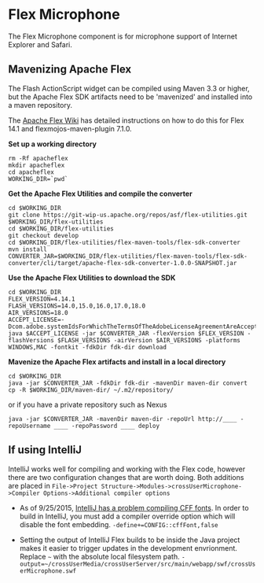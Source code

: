 # Flex Microphone #

The Flex Microphone component is for microphone support of Internet Explorer and Safari.

## Mavenizing Apache Flex ##

The Flash ActionScript widget can be compiled using Maven 3.3 or higher, but the Apache Flex SDK artifacts need to be 'mavenized' and installed into a maven repository.

The [Apache Flex Wiki](https://cwiki.apache.org/confluence/display/FLEX/Building+Flex+applications+with+Maven) has detailed instructions on how to do this for Flex 14.1 and flexmojos-maven-plugin 7.1.0.

**Set up a working directory**
```
rm -Rf apacheflex
mkdir apacheflex
cd apacheflex
WORKING_DIR=`pwd`
```

**Get the Apache Flex Utilities and compile the converter**
```
cd $WORKING_DIR
git clone https://git-wip-us.apache.org/repos/asf/flex-utilities.git $WORKING_DIR/flex-utilities
cd $WORKING_DIR/flex-utilities
git checkout develop
cd $WORKING_DIR/flex-utilities/flex-maven-tools/flex-sdk-converter
mvn install
CONVERTER_JAR=$WORKING_DIR/flex-utilities/flex-maven-tools/flex-sdk-converter/cli/target/apache-flex-sdk-converter-1.0.0-SNAPSHOT.jar
```

**Use the Apache Flex Utilities to download the SDK**
```
cd $WORKING_DIR
FLEX_VERSION=4.14.1
FLASH_VERSIONS=14.0,15.0,16.0,17.0,18.0
AIR_VERSIONS=18.0
ACCEPT_LICENSE=-Dcom.adobe.systemIdsForWhichTheTermsOfTheAdobeLicenseAgreementAreAccepted=df3793c7
java $ACCEPT_LICENSE -jar $CONVERTER_JAR -flexVersion $FLEX_VERSION -flashVersions $FLASH_VERSIONS -airVersion $AIR_VERSIONS -platforms WINDOWS,MAC -fontkit -fdkDir fdk-dir download
```

**Mavenize the Apache Flex artifacts and install in a local directory**
```
cd $WORKING_DIR
java -jar $CONVERTER_JAR -fdkDir fdk-dir -mavenDir maven-dir convert
cp -R $WORKING_DIR/maven-dir/ ~/.m2/repository/
```
or if you have a private repository such as Nexus
```
java -jar $CONVERTER_JAR -mavenDir maven-dir -repoUrl http://____ -repoUsername ____ -repoPassword ____ deploy
```

## If using IntelliJ ##

IntelliJ works well for compiling and working with the Flex code, however there are two configuration changes that are worth doing.
Both additions are placed in ```File->Project Structure->Modules->crossUserMicrophone->Compiler Options->Additional compiler options```

* As of 9/25/2015, [IntelliJ has a problem compiling CFF fonts](http://apache-flex-users.2333346.n4.nabble.com/Flex-Mojos-Fonts-and-Theme-Questions-tc10999.html).
In order to build in IntelliJ, you must add a compiler override option which will disable the font embedding.
```-define+=CONFIG::cffFont,false```

* Setting the output of IntelliJ Flex builds to be inside the Java project makes it easier to trigger updates in the development envrionment.
Replace ```~``` with the absolute local filesystem path.
```-output=~/crossUserMedia/crossUserServer/src/main/webapp/swf/crossUserMicrophone.swf```
